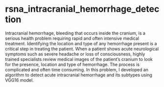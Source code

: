 # rsna_intracranial_hemorrhage_detection
Intracranial hemorrhage, bleeding that occurs inside the cranium, is a serious health problem requiring rapid and often intensive medical treatment.  Identifying the location and type of any hemorrhage present is a critical step in treating the patient. When a patient shows acute neurological symptoms such as severe headache or loss of consciousness, highly trained specialists review medical images of the patient’s cranium to look for the presence, location and type of hemorrhage. The process is complicated and often time consuming. In this problem, I developed an algorithm to detect acute intracranial hemorrhage and its subtypes using VGG16 model. 
